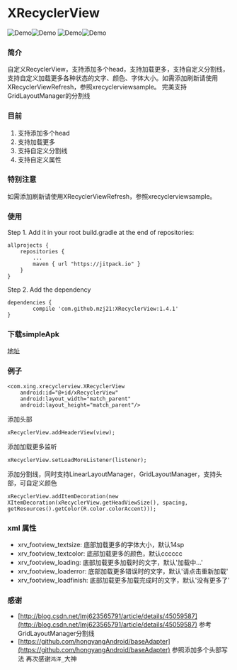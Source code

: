 # XRecyclerView
![Demo](https://github.com/mzj21/xrecyclerview/blob/master/screenshots/1.gif?raw=true)![Demo](https://github.com/mzj21/xrecyclerview/blob/master/screenshots/2.gif?raw=true)
![Demo](https://github.com/mzj21/xrecyclerview/blob/master/screenshots/3.png?raw=true)![Demo](https://github.com/mzj21/xrecyclerview/blob/master/screenshots/4.png?raw=true)

### 简介
自定义RecyclerView，支持添加多个head，支持加载更多，支持自定义分割线，支持自定义加载更多各种状态的文字、颜色、字体大小。如需添加刷新请使用XRecyclerViewRefresh，参照xrecyclerviewsample。
完美支持GridLayoutManager的分割线
### 目前
1. 支持添加多个head
2. 支持加载更多
3. 支持自定义分割线
4. 支持自定义属性

### 特别注意
如需添加刷新请使用XRecyclerViewRefresh，参照xrecyclerviewsample。

### 使用
Step 1. Add it in your root build.gradle at the end of repositories:
```
allprojects {
	repositories {
		...
		maven { url "https://jitpack.io" }
	}
}
```

Step 2. Add the dependency
```
dependencies {
	    compile 'com.github.mzj21:XRecyclerView:1.4.1'
}
```

### 下载simpleApk
[地址](https://github.com/mzj21/xrecyclerview/blob/master/xrecyclerviewsample.apk?raw=true)

### 例子
```
<com.xing.xrecyclerview.XRecyclerView
    android:id="@+id/xRecyclerView"
    android:layout_width="match_parent"
    android:layout_height="match_parent"/>
```
添加头部
```
xRecyclerView.addHeaderView(view);
```
添加加载更多监听
```
xRecyclerView.setLoadMoreListener(listener); 
```
添加分割线，同时支持LinearLayoutManager，GridLayoutManager，支持头部，可自定义颜色
```
xRecyclerView.addItemDecoration(new XItemDecoration(xRecyclerView.getHeadViewSize(), spacing, getResources().getColor(R.color.colorAccent)));
```

### xml 属性
- xrv_footview_textsize: 				底部加载更多的字体大小，默认14sp
- xrv_footview_textcolor: 				底部加载更多的颜色，默认cccccc
- xrv_footview_loading: 				底部加载更多加载时的文字，默认'加载中&#8230;'
- xrv_footview_loaderror: 				底部加载更多错误时的文字，默认'请点击重新加载'
- xrv_footview_loadfinish:  			底部加载更多加载完成时的文字，默认'没有更多了'

### 感谢
* [http://blog.csdn.net/lmj623565791/article/details/45059587](http://blog.csdn.net/lmj623565791/article/details/45059587)
	参考GridLayoutManager分割线
* [https://github.com/hongyangAndroid/baseAdapter](https://github.com/hongyangAndroid/baseAdapter)
	参照添加多个头部写法
    再次感谢`鸿洋_`大神
